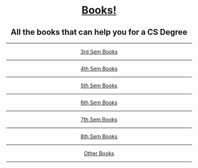 <div align=center>
  <h1>
     <a href="All the books that can help you for a CS Degree">
      Books!
    </a>
  </h1>
  <h2>All the books that can help you for a CS Degree</h2>
</div>
<hr>

<div align=center>
  <a href="https://github.com/Sabyasachi-Seal/Books/tree/main/CSE%203rd%20Sem">3rd Sem Books</a>
  <hr>
  <a href="https://github.com/Sabyasachi-Seal/Books/tree/main/CSE%204th%20Sem">4th Sem Books</a>
  <hr>
  <a href="https://github.com/Sabyasachi-Seal/Books/tree/main/CSE%205th%20Sem">5th Sem Books</a>
  <hr>
  <a href="https://github.com/Sabyasachi-Seal/Books/tree/main/CSE%206th%20Sem">6th Sem Books</a>
  <hr>
  <a href="https://github.com/Sabyasachi-Seal/Books/tree/main/CSE%207th%20Sem">7th Sem Books</a>
  <hr>
  <a href="https://github.com/Sabyasachi-Seal/Books/tree/main/CSE%208th%20Sem">8th Sem Books</a>
  <hr>
  <a href="https://github.com/Sabyasachi-Seal/Books/tree/main/Others">Other Books</a>
  <hr>
</div>
